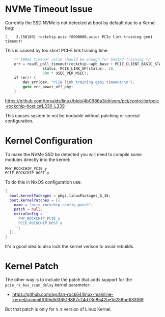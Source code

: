 # NVMe Timeout Issue

Currently the SSD NVMe is not detected at boot by default due to a Kernel bug:
```
[    3.150189] rockchip-pcie f8000000.pcie: PCIe link training gen1 timeout!
```
This is caused by too short PCI-E link training time:
```c
	/* 500ms timeout value should be enough for Gen1/2 training */
	err = readl_poll_timeout(rockchip->apb_base + PCIE_CLIENT_BASIC_STATUS1,
				 status, PCIE_LINK_UP(status), 20,
				 500 * USEC_PER_MSEC);
	if (err) {
		dev_err(dev, "PCIe link training gen1 timeout!\n");
		goto err_power_off_phy;
	}
```
https://github.com/torvalds/linux/blob/4b0986a3/drivers/pci/controller/pcie-rockchip-host.c#L330-L339

This causes system to not be bootable without patching or special configuration.

# Kernel Configuration

To make the NVMe SSD be detected you will need to compile some modules directly into the kernel:
```
PHY_ROCKCHIP_PCIE y
PCIE_ROCKCHIP_HOST y
```
To do this in NixOS configuration use:
```nix
{
  boot.kernelPackages = pkgs.linuxPackages_5_18;
  boot.kernelPatches = [{
    name = "pcie-rockchip-config.patch";
    patch = null;
    extraConfig = ''
      PHY_ROCKCHIP_PCIE y
      PCIE_ROCKCHIP_HOST y
    '';
  }];
}
```
It's a good idea to also lock the kernel verison to avoid rebuilds.

# Kernel Patch

The other way is to include the patch that adds support for the `pcie_rk_bus_scan_delay` kernel parameter:

* https://github.com/ayufan-rock64/linux-mainline-kernel/commit/005d53f6519887c24d73e8542be1d258be633169

But that patch is only for `5.9` version of Linux Kernel.

